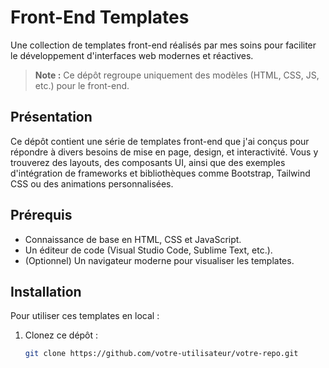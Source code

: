 # Front-End Templates

Une collection de templates front-end réalisés par mes soins pour faciliter le développement d'interfaces web modernes et réactives.

> **Note :** Ce dépôt regroupe uniquement des modèles (HTML, CSS, JS, etc.) pour le front-end.

## Présentation

Ce dépôt contient une série de templates front-end que j'ai conçus pour répondre à divers besoins de mise en page, design, et interactivité. Vous y trouverez des layouts, des composants UI, ainsi que des exemples d'intégration de frameworks et bibliothèques comme Bootstrap, Tailwind CSS ou des animations personnalisées.

## Prérequis

- Connaissance de base en HTML, CSS et JavaScript.
- Un éditeur de code (Visual Studio Code, Sublime Text, etc.).
- (Optionnel) Un navigateur moderne pour visualiser les templates.

## Installation

Pour utiliser ces templates en local :

1. Clonez ce dépôt :
   ```bash
   git clone https://github.com/votre-utilisateur/votre-repo.git
